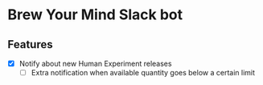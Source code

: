 # Brew Your Mind Slack bot

## Features

- [x] Notify about new Human Experiment releases
  - [ ] Extra notification when available quantity goes below a certain limit
